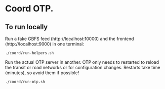 # Coord OTP.

## To run locally

Run a fake GBFS feed (http://localhost:10000) and the frontend (http://localhost:9000) in one terminal:

`./coord/run-helpers.sh`

Run the actual OTP server in another. OTP only needs to restarted to reload the transit or road
networks or for configuration changes. Restarts take time (minutes), so avoid them if possible!

`./coord/run-otp.sh`
